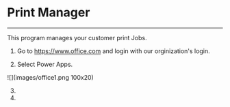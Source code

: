 # Print Manager
----------------------------

This program manages your customer print Jobs.


1)  Go to https://www.office.com and login with our orginization's login.



2) Select Power Apps.

![](images/office1.png 100x20)


3)  

4)

